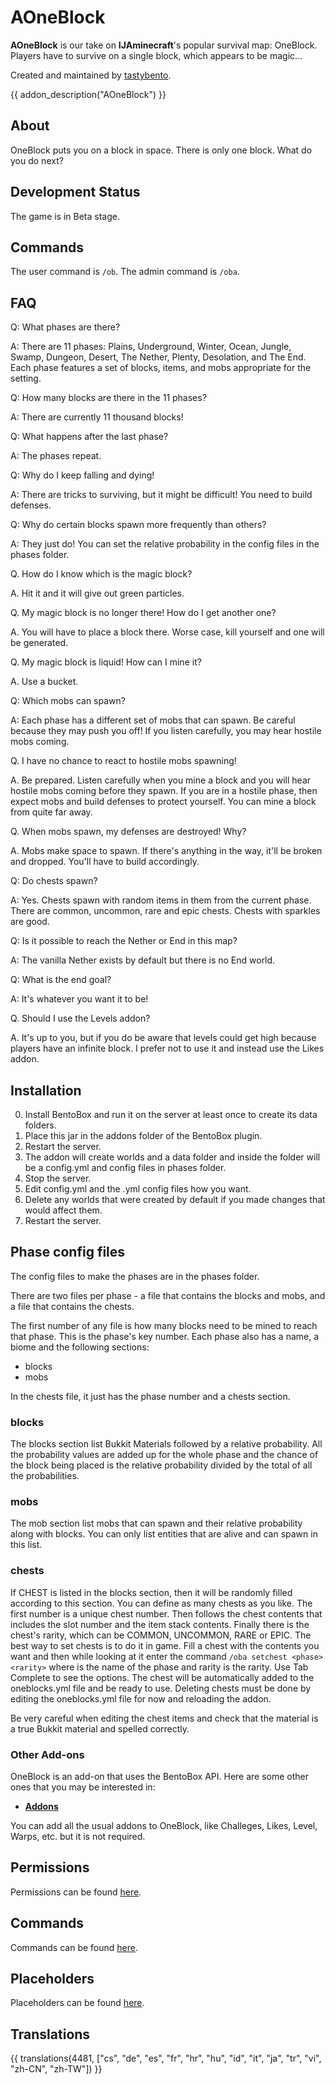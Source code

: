 # AOneBlock

**AOneBlock** is our take on **IJAminecraft**'s popular survival map: OneBlock.
Players have to survive on a single block, which appears to be magic...

Created and maintained by [tastybento](https://github.com/tastybento).

{{ addon_description("AOneBlock") }}

## About
OneBlock puts you on a block in space. There is only one block. What do you do next?

## Development Status

The game is in Beta stage.

## Commands

The user command is `/ob`. The admin command is `/oba`.

## FAQ

Q: What phases are there?

A: There are 11 phases: Plains, Underground, Winter, Ocean, Jungle, Swamp, Dungeon, Desert, The Nether, Plenty, Desolation, and The End. Each phase features a set of blocks, items, and mobs appropriate for the setting.

Q: How many blocks are there in the 11 phases?

A: There are currently 11 thousand blocks!

Q: What happens after the last phase?

A: The phases repeat.

Q: Why do I keep falling and dying!

A: There are tricks to surviving, but it might be difficult! You need to build defenses.

Q: Why do certain blocks spawn more frequently than others?

A: They just do! You can set the relative probability in the config files in the phases folder.

Q. How do I know which is the magic block?

A. Hit it and it will give out green particles.

Q. My magic block is no longer there! How do I get another one?

A. You will have to place a block there. Worse case, kill yourself and one will be generated.

Q. My magic block is liquid! How can I mine it?

A. Use a bucket.

Q: Which mobs can spawn?

A: Each phase has a different set of mobs that can spawn. Be careful because they may push you off! If you listen carefully, you may hear hostile mobs coming.

Q. I have no chance to react to hostile mobs spawning!

A. Be prepared. Listen carefully when you mine a block and you will hear hostile mobs coming before they spawn. If you are in a hostile phase, then expect mobs and build defenses to protect yourself. You can mine a block from quite far away.

Q. When mobs spawn, my defenses are destroyed! Why?

A. Mobs make space to spawn. If there's anything in the way, it'll be broken and dropped. You'll have to build accordingly.

Q: Do chests spawn?

A: Yes. Chests spawn with random items in them from the current phase. There are common, uncommon, rare and epic chests. Chests with sparkles are good.

Q: Is it possible to reach the Nether or End in this map?

A: The vanilla Nether exists by default but there is no End world. 

Q: What is the end goal?

A: It's whatever you want it to be! 

Q. Should I use the Levels addon?

A. It's up to you, but if you do be aware that levels could get high because players have an infinite block. I prefer not to use it and instead use the Likes addon.

## Installation

0. Install BentoBox and run it on the server at least once to create its data folders.
1. Place this jar in the addons folder of the BentoBox plugin.
2. Restart the server.
3. The addon will create worlds and a data folder and inside the folder will be a config.yml and config files in phases folder.
4. Stop the server.
5. Edit config.yml and the .yml config files how you want.
6. Delete any worlds that were created by default if you made changes that would affect them.
7. Restart the server.

## Phase config files

The config files to make the phases are in the phases folder.

There are two files per phase - a file that contains the blocks and mobs, and a file that contains the chests.

The first number of any file is how many blocks need to be mined to reach that phase. This is the phase's key number.
Each phase also has a name, a biome and the following sections:

- blocks
- mobs

In the chests file, it just has the phase number and a chests section.


### blocks

The blocks section list Bukkit Materials followed by a relative probability. All the probability values are added up for the whole phase and the chance of the block being placed is the relative probability divided by the total of all the probabilities.

### mobs

The mob section list mobs that can spawn and their relative probability along with blocks. You can only list entities that are alive and can spawn in this list.

### chests

If CHEST is listed in the blocks section, then it will be randomly filled according to this section. You can define as many chests as you like. The first number is a unique chest number. Then follows the chest contents that includes the slot number and the item stack contents. Finally there is the chest's rarity, which can be COMMON, UNCOMMON, RARE or EPIC. The best way to set chests is to do it in game. Fill a chest with the contents you want and then while looking at it enter the command `/oba setchest <phase> <rarity>` where <phase> is the name of the phase and rarity is the rarity. Use Tab Complete to see the options. The chest will be automatically added to the oneblocks.yml file and be ready to use. Deleting chests must be done by editing the oneblocks.yml file for now and reloading the addon.

Be very careful when editing the chest items and check that the material is a true Bukkit material and spelled correctly.

### Other Add-ons

OneBlock is an add-on that uses the BentoBox API. Here are some other ones that you may be interested in:

* [**Addons**](https://github.com/BentoBoxWorld/BentoBox/blob/develop/ADDON.md)

You can add all the usual addons to OneBlock, like Challeges, Likes, Level, Warps, etc. but it is not required.

## Permissions

Permissions can be found [here](Permissions).

## Commands

Commands can be found [here](Commands).

## Placeholders

Placeholders can be found [here](Placeholders).

## Translations

{{ translations(4481, ["cs", "de", "es", "fr", "hr", "hu", "id", "it", "ja", "tr", "vi", "zh-CN", "zh-TW"]) }}
